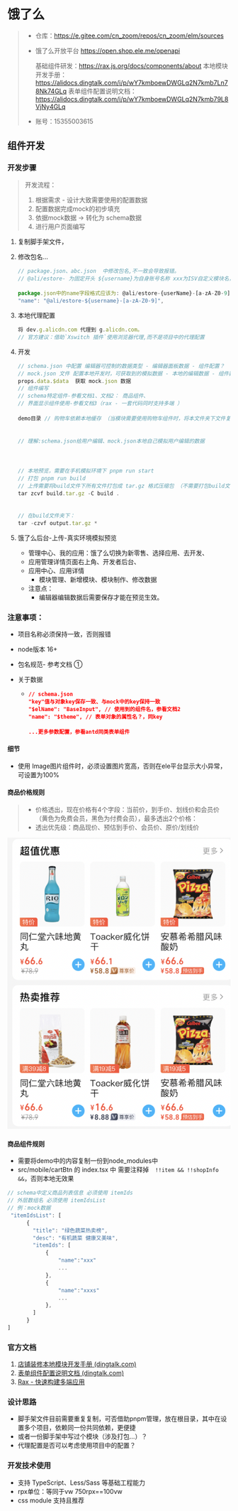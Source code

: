 # 饿了么

> - 仓库：https://e.gitee.com/cn_zoom/repos/cn_zoom/elm/sources
>
> - 饿了么开放平台  https://open.shop.ele.me/openapi
>
>   基础组件研发：https://rax.js.org/docs/components/about 
>   本地模块开发手册：https://alidocs.dingtalk.com/i/p/wY7kmboewDWGLq2N7kmb7Ln78Nk74GLq 
>   表单组件配置说明文档：https://alidocs.dingtalk.com/i/p/wY7kmboewDWGLq2N7kmb79L8VjNy4GLq
>   
> - 账号：15355003615



## 组件开发



### 开发步骤

> 开发流程：
>
> 1. 根据需求 - 设计大致需要使用的配置数据
> 2. 配置数据完成mock的初步填充
> 3. 依据mock数据 -> 转化为 schema数据
> 4. 进行用户页面编写

1. 复制脚手架文件，

2. 修改包名...

   ```js
   // package.json、abc.json  中修改包名,不一致会导致报错。
   // @ali/estore- 为固定开头 ${username}为自身账号名称 xxx为ISV自定义模块名，保证唯一性
   
   package.json中的name字段格式应该为: @ali/estore-{userName}-[a-zA-Z0-9]
   "name": "@ali/estore-${username}-[a-zA-Z0-9]", 
   ```

3. 本地代理配置

   ```js
   将 dev.g.alicdn.com 代理到 g.alicdn.com。
   // 官方建议：借助`Xswitch 插件`使用浏览器代理,而不是项目中的代理配置
   ```

4. 开发

   ```js
   // schema.json 中配置 编辑器可控制的数据类型 - 编辑器面板数据 - 组件配置？
   // mock.json 文件 配置本地开发时，可获取到的模拟数据 - 本地的编辑数据 - 组件数据？
   props.data.$data  获取 mock.json 数据
   // 组件编写
   // schema特定组件-参看文档1、文档2： 商品组件、
   // 界面显示组件使用-参看文档3（rax - 一套代码同时支持多端 ）
   
   demo目录 // 购物车依赖本地缓存 （当模块需要使用购物车组件时，将本文件夹下文件复制到 node_module 中）
   
   
   // 理解:schema.json给用户编辑、mock.json本地自己模拟用户编辑的数据
   
   
   
   // 本地预览，需要在手机模拟环境下 pnpm run start
   // 打包 pnpm run build
   // 上传需要将build文件下所有文件打包成 tar.gz 格式压缩包 （不需要打包build文件夹本身，而是下面的文件）
   tar zcvf build.tar.gz -C build .
   
   
   // 在build文件夹下：
   tar -czvf output.tar.gz *
   ```

5. 饿了么后台-上传-真实环境模拟预览

   - 管理中心、我的应用：饿了么切换为新零售、选择应用、去开发、
   - 应用管理详情页面右上角、开发者后台、
   - 应用中心、应用详情
     - 模块管理、新增模块、模块制作、修改数据
   - 注意点：
     - 编辑器编辑数据后需要保存才能在预览生效。



### 注意事项：

- 项目名称必须保持一致，否则报错
- node版本 16+
- 包名规范- 参考文档 ①
- 关于数据

  - ```json
    // schema.json
    "key"值与对象key保存一致、与mock中的key保持一致
    "$elName": "BaseInput", // 使用到的组件名，参看文档2
    "name": "$theme", // 表单对象的属性名？，同key
    
    ...更多参数配置，参看antd同类表单组件
    ```



#### 细节

- 使用 Image图片组件时，必须设置图片宽高，否则在ele平台显示大小异常，可设置为100%



#### 商品价格规则

> - 价格透出，现在价格有4个字段：当前价，到手价、划线价和会员价（黄色为免费会员，黑色为付费会员），最多透出2个价格：
> - 透出优先级：商品现价、预估到手价、会员价、原价/划线价

![image-20231110093912469](images/饿了么组件开发/image-20231110093912469.png)





#### 商品组件规则

- 需要将demo中的内容复制一份到node_modules中
- src/mobile/cartBtn 的 index.tsx 中 需要注释掉`  !!item && !!shopInfo &&`，否则本地无效果

```js
// schema中定义商品列表信息 必须使用 itemIds
// 外层数组名 必须使用 itemIdsList
// 例：mock数据
 "itemIdsList": [
      {
        "title": "绿色蔬菜热卖榜",
        "desc": "有机蔬菜 健康又美味",
        "itemIds": [
            {
                "name":"xxx"
                ...
            },
            {
                "name":"xxxs"
                ...
            },
        ]
      }
]
```






### 官方文档

1. [店铺装修本地模块开发手册 (dingtalk.com)](https://alidocs.dingtalk.com/i/p/wY7kmboewDWGLq2N7kmb7Ln78Nk74GLq)
2. [表单组件配置说明文档 (dingtalk.com)](https://alidocs.dingtalk.com/i/p/wY7kmboewDWGLq2N7kmb79L8VjNy4GLq)
3. [Rax - 快速构建多端应用](https://rax.js.org/docs/components/about)











### 设计思路

- 脚手架文件目前需要重复复制，可否借助pnpm管理，放在根目录，其中在设置多个项目，依赖同一份共同依赖，更便捷
- 或者一份脚手架中写过个模块（涉及打包...）？
- 代理配置是否可以考虑使用项目中的配置？




### 开发技术使用

- 支持 TypeScript、Less/Sass 等基础工程能力
- rpx单位：等同于vw   750rpx==100vw
- css module 支持且推荐



